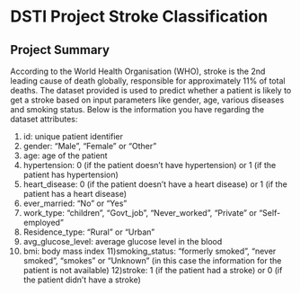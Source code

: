 # DSTI Project Stroke Classification

## Project Summary
According to the World Health Organisation (WHO), stroke is the 2nd leading cause of death globally, responsible for approximately 11% of total deaths. The dataset provided is used to predict whether a patient is likely to get a stroke based on input parameters like gender, age, various diseases and smoking status.
Below is the information you have regarding the dataset attributes:
1) id: unique patient identifier
2) gender: “Male”, “Female” or “Other”
3) age: age of the patient
4) hypertension: 0 (if the patient doesn’t have hypertension) or 1 (if the patient has hypertension)
5) heart_disease: 0 (if the patient doesn’t have a heart disease) or 1 (if the patient has a heart disease)
6) ever_married: “No” or “Yes”
7) work_type: “children”, “Govt_job”, “Never_worked”, “Private” or “Self-employed”
8) Residence_type: “Rural” or “Urban”
9) avg_glucose_level: average glucose level in the blood
10) bmi: body mass index
11)smoking_status: “formerly smoked”, “never smoked”, “smokes” or “Unknown” (in this case the information for the patient is not available)
12)stroke: 1 (if the patient had a stroke) or 0 (if the patient didn’t have a stroke)
